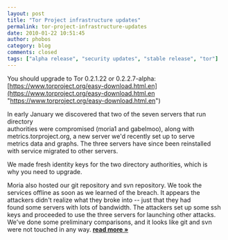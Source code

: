 ```yaml
---
layout: post
title: "Tor Project infrastructure updates"
permalink: tor-project-infrastructure-updates
date: 2010-01-22 10:51:45
author: phobos
category: blog
comments: closed
tags: ["alpha release", "security updates", "stable release", "tor"]
---
```


You should upgrade to Tor 0.2.1.22 or 0.2.2.7-alpha:  
 [https://www.torproject.org/easy-download.html.en](https://www.torproject.org/easy-download.html.en "https://www.torproject.org/easy-download.html.en")

In early January we discovered that two of the seven servers that run directory  
 authorities were compromised (moria1 and gabelmoo), along with  
 metrics.torproject.org, a new server we'd recently set up to serve  
 metrics data and graphs. The three servers have since been reinstalled  
 with service migrated to other servers.

We made fresh identity keys for the two directory authorities, which is  
 why you need to upgrade.

Moria also hosted our git repository and svn repository. We took the  
 services offline as soon as we learned of the breach. It appears the  
 attackers didn't realize what they broke into -- just that they had  
 found some servers with lots of bandwidth. The attackers set up some ssh  
 keys and proceeded to use the three servers for launching other attacks.  
 We've done some preliminary comparisons, and it looks like git and svn  
 were not touched in any way. [**read more »**](https://blog.torproject.org/blog/tor-project-infrastructure-updates)
